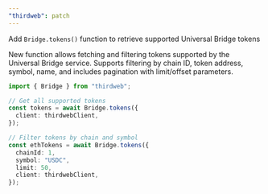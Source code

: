 ```yaml
---
"thirdweb": patch
---
```


Add `Bridge.tokens()` function to retrieve supported Universal Bridge tokens

New function allows fetching and filtering tokens supported by the Universal Bridge service. Supports filtering by chain ID, token address, symbol, name, and includes pagination with limit/offset parameters.

```typescript
import { Bridge } from "thirdweb";

// Get all supported tokens
const tokens = await Bridge.tokens({
  client: thirdwebClient,
});

// Filter tokens by chain and symbol
const ethTokens = await Bridge.tokens({
  chainId: 1,
  symbol: "USDC",
  limit: 50,
  client: thirdwebClient,
});
```
